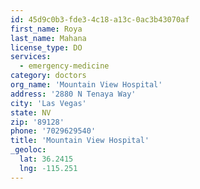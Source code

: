 ```yaml
---
id: 45d9c0b3-fde3-4c18-a13c-0ac3b43070af
first_name: Roya
last_name: Mahana
license_type: DO
services:
  - emergency-medicine
category: doctors
org_name: 'Mountain View Hospital'
address: '2880 N Tenaya Way'
city: 'Las Vegas'
state: NV
zip: '89128'
phone: '7029629540'
title: 'Mountain View Hospital'
_geoloc:
  lat: 36.2415
  lng: -115.251
---
```

